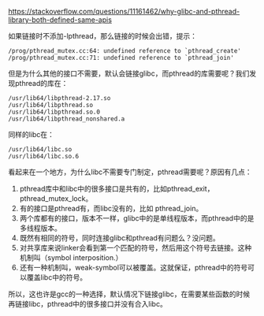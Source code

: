 https://stackoverflow.com/questions/11161462/why-glibc-and-pthread-library-both-defined-same-apis

如果链接时不添加-lpthread，那么链接的时候会出错，提示：
```
/prog/pthread_mutex.cc:64: undefined reference to `pthread_create'
/prog/pthread_mutex.cc:71: undefined reference to `pthread_join'
```
但是为什么其他的接口不需要，默认会链接glibc，而pthread的库需要呢？我们发现pthread的库在：
```
/usr/lib64/libpthread-2.17.so
/usr/lib64/libpthread.so
/usr/lib64/libpthread.so.0
/usr/lib64/libpthread_nonshared.a
```
同样的libc在：
```
/usr/lib64/libc.so
/usr/lib64/libc.so.6
```
看起来在一个地方，为什么libc不需要专门制定，pthread需要呢？原因有几点：
1. pthread库中和libc中的很多接口是共有的，比如pthread_exit， pthread_mutex_lock。
1. 有的接口是pthread有，而libc没有的，比如 pthread_join。
1. 两个库都有的接口，版本不一样，glibc中的是单线程版本，而pthread中的是多线程版本。
1. 既然有相同的符号，同时连接glibc和pthread有问题么？没问题。
1. 对共享库来说linker会看到第一个匹配的符号，然后用这个符号去链接。这种机制叫（symbol interposition.）
1. 还有一种机制叫，weak-symbol可以被覆盖。这就保证，pthread中的符号可以覆盖libc中的符号。

所以，这也许是gcc的一种选择，默认情况下链接glibc，在需要某些函数的时候再链接libc，pthread中的很多接口并没有合入libc。
